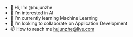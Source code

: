 - 👋 Hi, I’m @hujunzhe
- 👀 I’m interested in AI
- 🌱 I’m currently learning Machine Learning
- 💞️ I’m looking to collaborate on Application Development
- 📫 How to reach me hujunzhe@live.com

<!---
hujunzhe/hujunzhe is a ✨ special ✨ repository because its `README.md` (this file) appears on your GitHub profile.
You can click the Preview link to take a look at your changes.
--->
